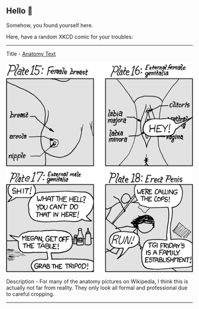 ## Hello 👀

Somehow, you found yourself here.

Here, have a random XKCD comic for your troubles:

-----------------------------------

Title - [Anatomy Text](https://xkcd.com/631)

![Anatomy Text](./random_comic.png)

Description - For many of the anatomy pictures on Wikipedia, I think this is actually not far from reality. They only look all formal and professional due to careful cropping.

-----------------------------------